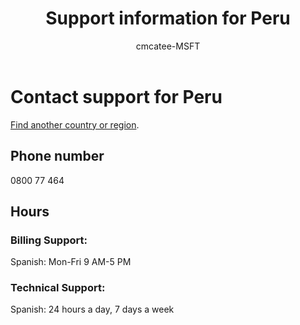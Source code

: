 ﻿---                                
title: Support information for Peru
author: cmcatee-MSFT
f1.keywords:
- NOCSH
ms.author: cmcatee
manager: mnirkhe
audience: Admin
ms.topic: reference
ms.service: o365-administration
ms.collection: Adm_Support
localization_priority: Normal
description: Learn how to contact support for your country or region.
ROBOTS: NOINDEX, NOFOLLOW
---

# Contact support for Peru

[Find another country or region](../contact-support-for-business-products.md).

## Phone number
0800 77 464

## Hours
### Billing Support:

Spanish: Mon-Fri 9 AM-5 PM

### Technical Support:

Spanish: 24 hours a day, 7 days a week